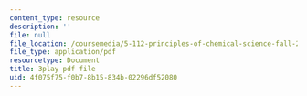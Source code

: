 ```yaml
---
content_type: resource
description: ''
file: null
file_location: /coursemedia/5-112-principles-of-chemical-science-fall-2005/4f075f75f0b78b15834b02296df52080_lawooSesSfM.pdf
file_type: application/pdf
resourcetype: Document
title: 3play pdf file
uid: 4f075f75-f0b7-8b15-834b-02296df52080
---
```

